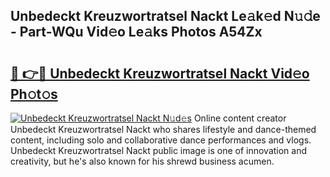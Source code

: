 ## Unbedeckt Kreuzwortratsel Nackt Le𝚊k𝚎d N𝚞𝚍e - Part-WQu Vid𝚎o Le𝚊ks Photos A54Zx

# <h2><a href="http://fb6fd2.evod.top/?m=Unbedeckt+Kreuzwortratsel+Nackt">🔗 👉🔴 Unbedeckt Kreuzwortratsel Nackt Vid𝚎o Ph𝚘t𝚘s</a></h2>

[![Unbedeckt Kreuzwortratsel Nackt N𝚞d𝚎s](https://i.imgur.com/8V9OHl7.gif)](http://fb6fd2.evod.top/?m=Unbedeckt+Kreuzwortratsel+Nackt)
Online content creator Unbedeckt Kreuzwortratsel Nackt who shares lifestyle and dance-themed content, including solo and collaborative dance performances and vlogs. Unbedeckt Kreuzwortratsel Nackt public image is one of innovation and creativity, but he's also known for his shrewd business acumen. 

